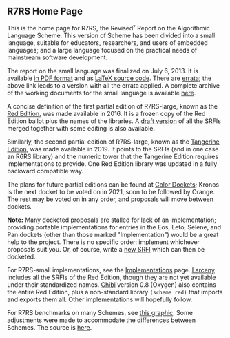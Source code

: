 ## R7RS Home Page

This is the home page for R7RS, the Revised⁷ Report on the Algorithmic Language Scheme.
This version of Scheme has been divided into a small language, suitable for educators,
researchers, and users of embedded languages; and a large language focused on the
practical needs of mainstream software development.

The report on the small language was finalized on July 6, 2013.
It is available [in PDF format](https://github.com/johnwcowan/r7rs-spec/blob/errata/spec/r7rs.pdf)
and as [LaTeX source code](https://github.com/johnwcowan/r7rs-spec/tree/errata/spec).
There are [errata](R7RSSmallErrata.md); the above link leads to a version
with all the errata applied.  A complete archive of the
working documents for the small language is available [here](https://small.r7rs.org/).

A concise definition of the first partial edition of R7RS-large, known as 
the [Red Edition](RedEdition.md), was made available in 2016.
It is a frozen copy of the Red Edition ballot plus the names of the libraries.
A [draft version](https://gitlab.com/vmanis/r7rs-large/-/blob/master/reports/red.pdf)
of all the SRFIs merged together with some editing is also available.

Similarly, the second partial edition of R7RS-large,
known as the [Tangerine Edition](TangerineEdition.md),
was made available in 2019.  It points to the SRFIs (and in one case an R6RS library)
and the numeric tower that the Tangerine Edition requires implementations to
provide.  One Red Edition library was updated in a fully backward compatible way.

The plans for future partial editions can be found at [Color Dockets](ColorDockets.md);
Kronos is the next docket to be voted on in 2021, soon to be followed by Orange.
The rest may be voted on in any order, and proposals will move between dockets.

**Note:** Many docketed proposals are stalled for lack of an implementation;
providing portable implementations for entries in the Eos, Leto, Selene, and Pan dockets
(other than those marked "Implementation") would be a great help to the project.
There is no specific order: implement whichever proposals suit you.
Or, of course, write a [new SRFI](https://srfi.schemers.org/srfi-process.html)
which can then be docketed.

For R7RS-small implementations, see the
[Implementations](ImplementationSupport.html)
page.  [Larceny](http://larcenists.org) includes all the SRFIs of the Red Edition,
though they are not yet available under their standardized names.
[Chibi](http://synthcode.com/wiki/chibi-scheme)
version 0.8 (Oxygen) also contains the entire Red Edition, plus a non-standard library
`(scheme red)` that imports and exports them all.  Other implementations will hopefully follow.

For R7RS benchmarks on many Schemes, see
[this graphic](http://ecraven.github.io/r7rs-benchmarks/benchmark.html).
Some adjustments were made to accommodate the differences between Schemes.
The source is [here](https://github.com/ecraven/r7rs-benchmarks).
